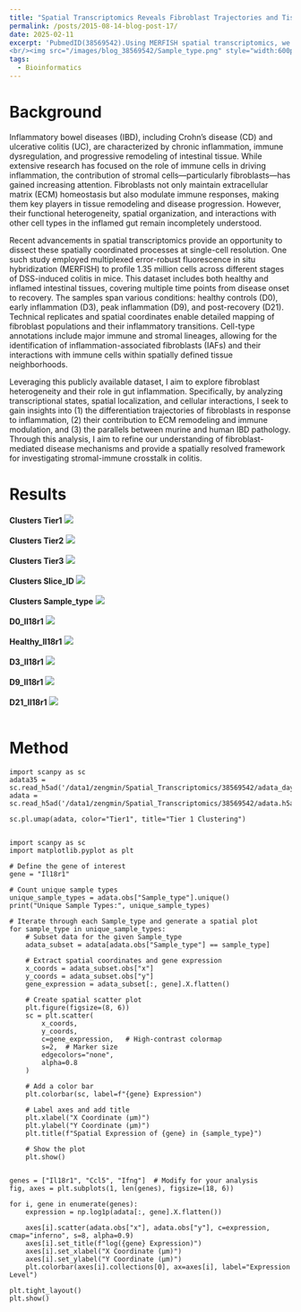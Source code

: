 ```yaml
---
title: "Spatial Transcriptomics Reveals Fibroblast Trajectories and Tissue Remodeling in Colitis"
permalink: /posts/2015-08-14-blog-post-17/
date: 2025-02-11
excerpt: 'PubmedID(38569542).Using MERFISH spatial transcriptomics, we uncover the cellular and spatial remodeling in colitis, revealing fibroblast heterogeneity and dynamic tissue interactions. 
<br/><img src="/images/blog_38569542/Sample_type.png" style="width:600px; height:450px;">'
tags:
  - Bioinformatics
---
```


Background
======
Inflammatory bowel diseases (IBD), including Crohn’s disease (CD) and ulcerative colitis (UC), are characterized by chronic inflammation, immune dysregulation, and progressive remodeling of intestinal tissue. While extensive research has focused on the role of immune cells in driving inflammation, the contribution of stromal cells—particularly fibroblasts—has gained increasing attention. Fibroblasts not only maintain extracellular matrix (ECM) homeostasis but also modulate immune responses, making them key players in tissue remodeling and disease progression. However, their functional heterogeneity, spatial organization, and interactions with other cell types in the inflamed gut remain incompletely understood.

Recent advancements in spatial transcriptomics provide an opportunity to dissect these spatially coordinated processes at single-cell resolution. One such study employed multiplexed error-robust fluorescence in situ hybridization (MERFISH) to profile 1.35 million cells across different stages of DSS-induced colitis in mice. This dataset includes both healthy and inflamed intestinal tissues, covering multiple time points from disease onset to recovery. The samples span various conditions: healthy controls (D0), early inflammation (D3), peak inflammation (D9), and post-recovery (D21). Technical replicates and spatial coordinates enable detailed mapping of fibroblast populations and their inflammatory transitions. Cell-type annotations include major immune and stromal lineages, allowing for the identification of inflammation-associated fibroblasts (IAFs) and their interactions with immune cells within spatially defined tissue neighborhoods.

Leveraging this publicly available dataset, I aim to explore fibroblast heterogeneity and their role in gut inflammation. Specifically, by analyzing transcriptional states, spatial localization, and cellular interactions, I seek to gain insights into (1) the differentiation trajectories of fibroblasts in response to inflammation, (2) their contribution to ECM remodeling and immune modulation, and (3) the parallels between murine and human IBD pathology. Through this analysis, I aim to refine our understanding of fibroblast-mediated disease mechanisms and provide a spatially resolved framework for investigating stromal-immune crosstalk in colitis.


Results
======
**Clusters Tier1** <img src="/images/blog_38569542/Tier1.png"><br/><br/>
**Clusters Tier2** <img src="/images/blog_38569542/Tier2.png"><br/><br/>
**Clusters Tier3** <img src="/images/blog_38569542/Tier3.png"><br/><br/>
**Clusters Slice_ID** <img src="/images/blog_38569542/Slice_ID.png"><br/><br/>
**Clusters Sample_type** <img src="/images/blog_38569542/Sample_type.png"><br/><br/>
**D0_Il18r1** <img src="/images/blog_38569542/D0_Il18r1.png"><br/><br/>
**Healthy_Il18r1** <img src="/images/blog_38569542/Healthy_Il18r1.png"><br/><br/>
**D3_Il18r1** <img src="/images/blog_38569542/D3_Il18r1.png"><br/><br/>
**D9_Il18r1** <img src="/images/blog_38569542/D9_Il18r1.png"><br/><br/>
**D21_Il18r1** <img src="/images/blog_38569542/D21_Il18r1.png"><br/><br/>


Method
======
```Linux
import scanpy as sc
adata35 = sc.read_h5ad('/data1/zengmin/Spatial_Transcriptomics/38569542/adata_day35.h5ad')
adata = sc.read_h5ad('/data1/zengmin/Spatial_Transcriptomics/38569542/adata.h5ad')

sc.pl.umap(adata, color="Tier1", title="Tier 1 Clustering")


import scanpy as sc
import matplotlib.pyplot as plt

# Define the gene of interest
gene = "Il18r1"

# Count unique sample types
unique_sample_types = adata.obs["Sample_type"].unique()
print("Unique Sample Types:", unique_sample_types)

# Iterate through each Sample_type and generate a spatial plot
for sample_type in unique_sample_types:
    # Subset data for the given Sample_type
    adata_subset = adata[adata.obs["Sample_type"] == sample_type]
    
    # Extract spatial coordinates and gene expression
    x_coords = adata_subset.obs["x"]
    y_coords = adata_subset.obs["y"]
    gene_expression = adata_subset[:, gene].X.flatten()
    
    # Create spatial scatter plot
    plt.figure(figsize=(8, 6))
    sc = plt.scatter(
        x_coords, 
        y_coords, 
        c=gene_expression,   # High-contrast colormap
        s=2,  # Marker size
        edgecolors="none",
        alpha=0.8
    )
    
    # Add a color bar
    plt.colorbar(sc, label=f"{gene} Expression")
    
    # Label axes and add title
    plt.xlabel("X Coordinate (µm)")
    plt.ylabel("Y Coordinate (µm)")
    plt.title(f"Spatial Expression of {gene} in {sample_type}")

    # Show the plot
    plt.show()


genes = ["Il18r1", "Ccl5", "Ifng"]  # Modify for your analysis
fig, axes = plt.subplots(1, len(genes), figsize=(18, 6))

for i, gene in enumerate(genes):
    expression = np.log1p(adata[:, gene].X.flatten())
    
    axes[i].scatter(adata.obs["x"], adata.obs["y"], c=expression, cmap="inferno", s=8, alpha=0.9)
    axes[i].set_title(f"log({gene} Expression)")
    axes[i].set_xlabel("X Coordinate (µm)")
    axes[i].set_ylabel("Y Coordinate (µm)")
    plt.colorbar(axes[i].collections[0], ax=axes[i], label="Expression Level")

plt.tight_layout()
plt.show()



```
